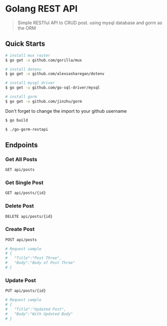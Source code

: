 # Golang REST API
> Simple RESTful API to CRUD post. using mysql database and gorm as the ORM

## Quick Starts
```bash
# install mux router
$ go get -u github.com/gorilla/mux

# install dotenv
$ go get -u github.com/alexsasharegan/dotenv

# install mysql driver
$ go get -u github.com/go-sql-driver/mysql

# install gorm
$ go get -u github.com/jinzhu/gorm
```

Don't forget to change the import to your github username

```bash
$ go build

$ ./go-gorm-restapi
```

## Endpoints
### Get All Posts
``` bash
GET api/posts
```
### Get Single Post
``` bash
GET api/posts/{id}
```

### Delete Post
``` bash
DELETE api/posts/{id}
```

### Create Post
``` bash
POST api/posts

# Request sample
# {
#   "Title":"Post Three",
#   "Body":"Body of Post Three"
# }
```

### Update Post
``` bash
PUT api/posts/{id}

# Request sample
# {
#   "Title":"Updated Post",
#   "Body":"With Updated Body"
# }

```
